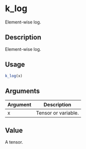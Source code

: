 # k_log


Element-wise log.




## Description

Element-wise log.





## Usage
```r
k_log(x)
```




## Arguments


Argument      |Description
------------- |----------------
x | Tensor or variable.





## Value

A tensor.






